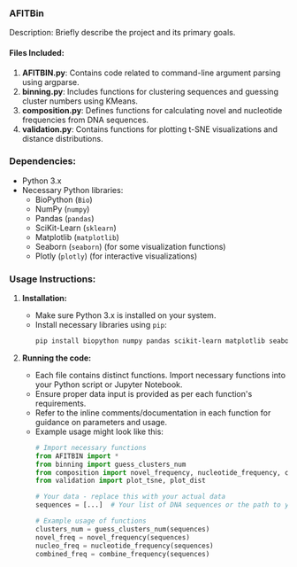 

### AFITBin

Description: Briefly describe the project and its primary goals.

#### Files Included:

1. **AFITBIN.py**: Contains code related to command-line argument parsing using argparse.
2. **binning.py**: Includes functions for clustering sequences and guessing cluster numbers using KMeans.
3. **composition.py**: Defines functions for calculating novel and nucleotide frequencies from DNA sequences.
4. **validation.py**: Contains functions for plotting t-SNE visualizations and distance distributions.

### Dependencies:

- Python 3.x
- Necessary Python libraries:
  - BioPython (`Bio`)
  - NumPy (`numpy`)
  - Pandas (`pandas`)
  - SciKit-Learn (`sklearn`)
  - Matplotlib (`matplotlib`)
  - Seaborn (`seaborn`) (for some visualization functions)
  - Plotly (`plotly`) (for interactive visualizations)

### Usage Instructions:

1. **Installation:**
    - Make sure Python 3.x is installed on your system.
    - Install necessary libraries using `pip`:
        ```bash
        pip install biopython numpy pandas scikit-learn matplotlib seaborn plotly
        ```

2. **Running the code:**
    - Each file contains distinct functions. Import necessary functions into your Python script or Jupyter Notebook.
    - Ensure proper data input is provided as per each function's requirements.
    - Refer to the inline comments/documentation in each function for guidance on parameters and usage.
    - Example usage might look like this:
        ```python
        # Import necessary functions
        from AFITBIN import *
        from binning import guess_clusters_num
        from composition import novel_frequency, nucleotide_frequency, combine_frequency
        from validation import plot_tsne, plot_dist

        # Your data - replace this with your actual data
        sequences = [...]  # Your list of DNA sequences or the path to your sequences file

        # Example usage of functions
        clusters_num = guess_clusters_num(sequences)
        novel_freq = novel_frequency(sequences)
        nucleo_freq = nucleotide_frequency(sequences)
        combined_freq = combine_frequency(sequences)
        ```



